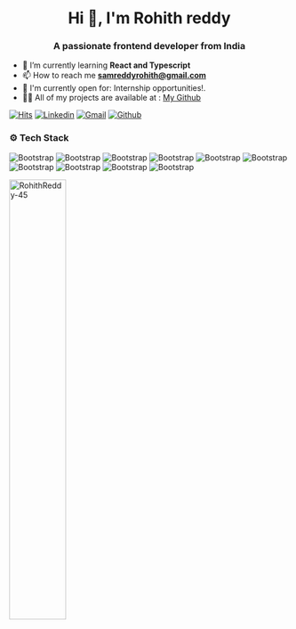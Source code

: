 <h1 align="center">Hi 👋, I'm Rohith reddy</h1>
<h3 align="center">A passionate frontend developer from India</h3>

- 🌱 I’m currently learning **React and Typescript**
- 📫 How to reach me **samreddyrohith@gmail.com**
- 👊 I'm currently open for: Internship opportunities!.
- 👨‍💻 All of my projects are available at : [My Github](https://github.com/RohithReddy-45)


[![Hits](https://hits.seeyoufarm.com/api/count/incr/badge.svg?url=https%3A%2F%2Fgithub.com%2FRohithReddy-45%2FRohithReddy-45&count_bg=%2379C83D&title_bg=%23555555&icon=&icon_color=%23E7E7E7&title=Profile+Views&edge_flat=false)](https://hits.seeyoufarm.com)
[![Linkedin](https://img.shields.io/badge/-LinkedIn-blue?style=flat&logo=Linkedin&logoColor=white)](https://www.linkedin.com/in/rohith-reddy45/)
[![Gmail](https://img.shields.io/badge/-Gmail-c14438?style=flat&logo=Gmail&logoColor=white)](mailto:samreddyrohith@gmail.com)
[![Github](https://img.shields.io/github/followers/RohithReddy-45?label=Follow&style=social)](https://github.com/Rohithreddy-45)

### ⚙️ Tech Stack

![Bootstrap](https://img.shields.io/badge/-HTML5-05122A?style=flat-square&logo=HTML5&color=353535) ![Bootstrap](https://img.shields.io/badge/-CSS3-05122A?style=flat-square&logo=CSS3&color=353535) ![Bootstrap](https://img.shields.io/badge/-Tailwind%20CSS-05122A?style=flat-square&logo=Tailwind-CSS&color=353535) ![Bootstrap](https://img.shields.io/badge/-Javascript-05122A?style=flat-square&logo=Javascript&color=353535) ![Bootstrap](https://img.shields.io/badge/-React-05122A?style=flat-square&logo=React&color=353535) ![Bootstrap](https://img.shields.io/badge/-Python-05122A?style=flat-square&logo=Python&color=353535) ![Bootstrap](https://img.shields.io/badge/-Mysql-05122A?style=flat-square&logo=Mysql&color=353535) ![Bootstrap](https://img.shields.io/badge/-Figma-05122A?style=flat-square&logo=Figma&color=353535) ![Bootstrap](https://img.shields.io/badge/-Visual%20studio%20code-05122A?style=flat-square&logo=Visual-studio-code&color=353535) ![Bootstrap](https://img.shields.io/badge/-Git-05122A?style=flat-square&logo=Git&color=353535)


<div> <img width="45%" align="left" src="https://github-readme-stats.vercel.app/api/top-langs?username=RohithReddy-45&show_icons=true&locale=en&layout=compact" alt="RohithReddy-45" />
